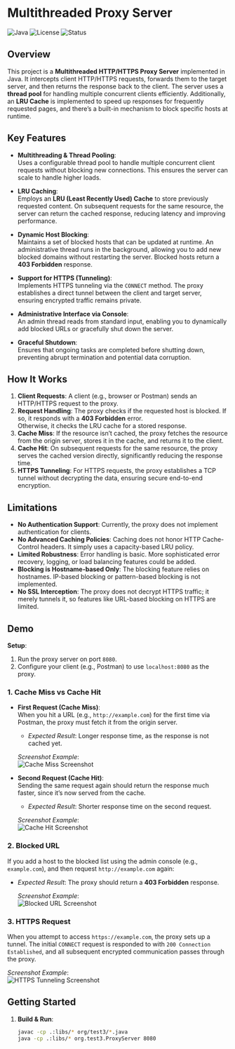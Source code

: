 # Multithreaded Proxy Server

![Java](https://img.shields.io/badge/Language-Java-orange.svg)
![License](https://img.shields.io/badge/License-MIT-blue.svg)
![Status](https://img.shields.io/badge/Status-Active-green.svg)

## Overview

This project is a **Multithreaded HTTP/HTTPS Proxy Server** implemented in Java. It intercepts client HTTP/HTTPS requests, forwards them to the target server, and then returns the response back to the client. The server uses a **thread pool** for handling multiple concurrent clients efficiently. Additionally, an **LRU Cache** is implemented to speed up responses for frequently requested pages, and there’s a built-in mechanism to block specific hosts at runtime.

## Key Features

- **Multithreading & Thread Pooling**:  
  Uses a configurable thread pool to handle multiple concurrent client requests without blocking new connections. This ensures the server can scale to handle higher loads.

- **LRU Caching**:  
  Employs an **LRU (Least Recently Used) Cache** to store previously requested content. On subsequent requests for the same resource, the server can return the cached response, reducing latency and improving performance.

- **Dynamic Host Blocking**:  
  Maintains a set of blocked hosts that can be updated at runtime. An administrative thread runs in the background, allowing you to add new blocked domains without restarting the server. Blocked hosts return a **403 Forbidden** response.

- **Support for HTTPS (Tunneling)**:  
  Implements HTTPS tunneling via the `CONNECT` method. The proxy establishes a direct tunnel between the client and target server, ensuring encrypted traffic remains private.

- **Administrative Interface via Console**:  
  An admin thread reads from standard input, enabling you to dynamically add blocked URLs or gracefully shut down the server.

- **Graceful Shutdown**:  
  Ensures that ongoing tasks are completed before shutting down, preventing abrupt termination and potential data corruption.

## How It Works

1. **Client Requests**: A client (e.g., browser or Postman) sends an HTTP/HTTPS request to the proxy.
2. **Request Handling**: The proxy checks if the requested host is blocked. If so, it responds with a **403 Forbidden** error.  
   Otherwise, it checks the LRU cache for a stored response.
3. **Cache Miss**: If the resource isn’t cached, the proxy fetches the resource from the origin server, stores it in the cache, and returns it to the client.
4. **Cache Hit**: On subsequent requests for the same resource, the proxy serves the cached version directly, significantly reducing the response time.
5. **HTTPS Tunneling**: For HTTPS requests, the proxy establishes a TCP tunnel without decrypting the data, ensuring secure end-to-end encryption.

## Limitations

- **No Authentication Support**: Currently, the proxy does not implement authentication for clients.
- **No Advanced Caching Policies**: Caching does not honor HTTP Cache-Control headers. It simply uses a capacity-based LRU policy.
- **Limited Robustness**: Error handling is basic. More sophisticated error recovery, logging, or load balancing features could be added.
- **Blocking is Hostname-based Only**: The blocking feature relies on hostnames. IP-based blocking or pattern-based blocking is not implemented.
- **No SSL Interception**: The proxy does not decrypt HTTPS traffic; it merely tunnels it, so features like URL-based blocking on HTTPS are limited.

## Demo

**Setup**:  
1. Run the proxy server on port `8080`.
2. Configure your client (e.g., Postman) to use `localhost:8080` as the proxy.

### 1. Cache Miss vs Cache Hit

- **First Request (Cache Miss)**:  
  When you hit a URL (e.g., `http://example.com`) for the first time via Postman, the proxy must fetch it from the origin server.  
  - *Expected Result*: Longer response time, as the response is not cached yet.
  
  *Screenshot Example*:  
  ![Cache Miss Screenshot](./screenshots/cache_miss.png)

- **Second Request (Cache Hit)**:  
  Sending the same request again should return the response much faster, since it’s now served from the cache.  
  - *Expected Result*: Shorter response time on the second request.
  
  *Screenshot Example*:  
  ![Cache Hit Screenshot](./screenshots/cache_hit.png)

### 2. Blocked URL  
If you add a host to the blocked list using the admin console (e.g., `example.com`), and then request `http://example.com` again:

- *Expected Result*: The proxy should return a **403 Forbidden** response.

  *Screenshot Example*:  
  ![Blocked URL Screenshot](./screenshots/blocked_url.png)

### 3. HTTPS Request  
When you attempt to access `https://example.com`, the proxy sets up a tunnel. The initial `CONNECT` request is responded to with `200 Connection Established`, and all subsequent encrypted communication passes through the proxy.

  *Screenshot Example*:  
  ![HTTPS Tunneling Screenshot](./screenshots/https_tunneling.png)

## Getting Started

1. **Build & Run**:  
   ```bash
   javac -cp .:libs/* org/test3/*.java
   java -cp .:libs/* org.test3.ProxyServer 8080
